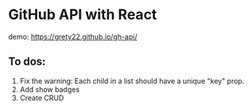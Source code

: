 # GitHub API with React
demo: https://grety22.github.io/gh-api/

## To dos:
1. Fix the warning: Each child in a list should have a unique "key" prop.
2. Add show badges
3. Create CRUD 
